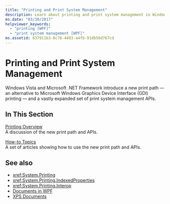 ```yaml
---
title: "Printing and Print System Management"
description: Learn about printing and print system management in Windows Presentation Foundation (WPF).
ms.date: "03/30/2017"
helpviewer_keywords: 
  - "printing [WPF]"
  - "print system management [WPF]"
ms.assetid: 637911b3-0c78-4493-a4fb-91db56d767cd
---
```

# Printing and Print System Management

Windows Vista and Microsoft .NET Framework introduce a new print path — an alternative to Microsoft Windows Graphics Device Interface (GDI) printing — and a vastly expanded set of print system management APIs.  
  
## In This Section  

 [Printing Overview](printing-overview.md)  
 A discussion of the new print path and APIs.  
  
 [How-to Topics](printing-how-to-topics.md)  
 A set of articles showing how to use the new print path and APIs.  
  
## See also

- <xref:System.Printing>
- <xref:System.Printing.IndexedProperties>
- <xref:System.Printing.Interop>
- [Documents in WPF](documents-in-wpf.md)
- [XPS Documents](/windows/desktop/printdocs/documents)
